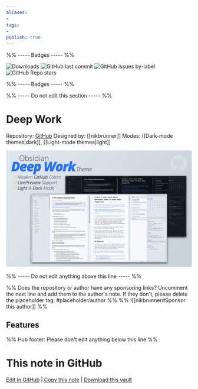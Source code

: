```yaml
---
aliases:
- 
tags: 
- 
publish: true
---
```


%% ----- Badges ----- %%

![Downloads](https://img.shields.io/badge/downloads-74010-573E7A?style=for-the-badge&logo=)
![GitHub last commit](https://img.shields.io/github/last-commit/nikbrunner/obsidian-deep-work-theme?color=573E7A&label=last%20update&logo=github&style=for-the-badge)
![GitHub issues by-label](https://img.shields.io/github/issues/nikbrunner/obsidian-deep-work-theme/help%20wanted?color=573E7A&logo=github&style=for-the-badge) 
![GitHub Repo stars](https://img.shields.io/github/stars/nikbrunner/obsidian-deep-work-theme?color=573E7A&logo=github&style=for-the-badge)

%% ----- Badges ----- %%

%% ----- Do not edit this section ----- %%

# Deep Work

Repository: [GitHub](https://github.com/nikbrunner/obsidian-deep-work-theme)
Designed by: [[nikbrunner]]
Modes: [[Dark-mode themes|dark]], [[Light-mode themes|light]]



![screenshot](https://github.com/nikbrunner/obsidian-deep-work-theme/raw/main/screenshot.png)

%% ----- Do not edit anything above this line ----- %% 

%% Does the repository or author have any sponsoring links? Uncomment the next line and add them to the author's note. If they don't, please delete the placeholder tag: #placeholder/author %%
%% ![[nikbrunner#Sponsor this author]] %%


## Features



%% Hub footer: Please don't edit anything below this line %%

# This note in GitHub

<span class="git-footer">[Edit In GitHub](https://github.dev/obsidian-community/obsidian-hub/blob/main/02%20-%20Community%20Expansions/02.05%20All%20Community%20Expansions/Themes/Deep%20Work.md "git-hub-edit-note") | [Copy this note](https://raw.githubusercontent.com/obsidian-community/obsidian-hub/main/02%20-%20Community%20Expansions/02.05%20All%20Community%20Expansions/Themes/Deep%20Work.md "git-hub-copy-note") | [Download this vault](https://github.com/obsidian-community/obsidian-hub/archive/refs/heads/main.zip "git-hub-download-vault") </span>
